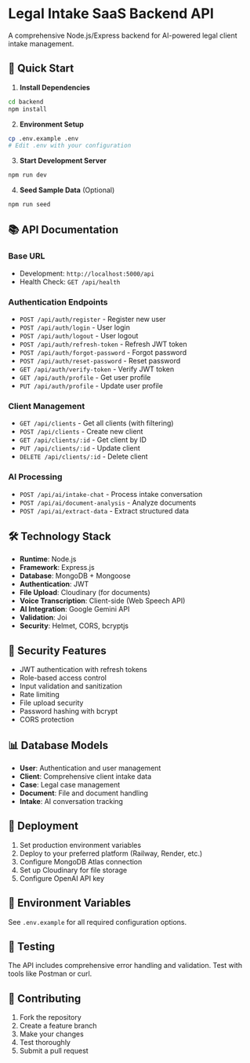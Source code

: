 # Legal Intake SaaS Backend API

A comprehensive Node.js/Express backend for AI-powered legal client intake management.

## 🚀 Quick Start

1. **Install Dependencies**
```bash
cd backend
npm install
```

2. **Environment Setup**
```bash
cp .env.example .env
# Edit .env with your configuration
```

3. **Start Development Server**
```bash
npm run dev
```

4. **Seed Sample Data** (Optional)
```bash
npm run seed
```

## 📚 API Documentation

### Base URL
- Development: `http://localhost:5000/api`
- Health Check: `GET /api/health`

### Authentication Endpoints
- `POST /api/auth/register` - Register new user
- `POST /api/auth/login` - User login
- `POST /api/auth/logout` - User logout
- `POST /api/auth/refresh-token` - Refresh JWT token
- `POST /api/auth/forgot-password` - Forgot password
- `POST /api/auth/reset-password` - Reset password
- `GET /api/auth/verify-token` - Verify JWT token
- `GET /api/auth/profile` - Get user profile
- `PUT /api/auth/profile` - Update user profile

### Client Management
- `GET /api/clients` - Get all clients (with filtering)
- `POST /api/clients` - Create new client
- `GET /api/clients/:id` - Get client by ID
- `PUT /api/clients/:id` - Update client
- `DELETE /api/clients/:id` - Delete client

### AI Processing
- `POST /api/ai/intake-chat` - Process intake conversation
- `POST /api/ai/document-analysis` - Analyze documents
- `POST /api/ai/extract-data` - Extract structured data

## 🛠️ Technology Stack

- **Runtime**: Node.js
- **Framework**: Express.js
- **Database**: MongoDB + Mongoose
- **Authentication**: JWT
- **File Upload**: Cloudinary (for documents)
- **Voice Transcription**: Client-side (Web Speech API)
- **AI Integration**: Google Gemini API
- **Validation**: Joi
- **Security**: Helmet, CORS, bcryptjs

## 🔐 Security Features

- JWT authentication with refresh tokens
- Role-based access control
- Input validation and sanitization
- Rate limiting
- File upload security
- Password hashing with bcrypt
- CORS protection

## 📊 Database Models

- **User**: Authentication and user management
- **Client**: Comprehensive client intake data
- **Case**: Legal case management
- **Document**: File and document handling
- **Intake**: AI conversation tracking

## 🚀 Deployment

1. Set production environment variables
2. Deploy to your preferred platform (Railway, Render, etc.)
3. Configure MongoDB Atlas connection
4. Set up Cloudinary for file storage
5. Configure OpenAI API key

## 📝 Environment Variables

See `.env.example` for all required configuration options.

## 🧪 Testing

The API includes comprehensive error handling and validation. Test with tools like Postman or curl.

## 🤝 Contributing

1. Fork the repository
2. Create a feature branch
3. Make your changes
4. Test thoroughly
5. Submit a pull request